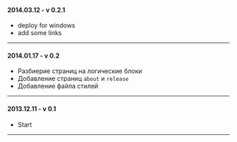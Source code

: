 #### 2014.03.12 - v 0.2.1
- deploy for windows
- add some links

---

#### 2014.01.17 - v 0.2
- Разбиерие страниц на логические блоки
- Добавление страниц `about` и `release`
- Добавление файла стилей 

---


#### 2013.12.11 - v 0.1
- Start

---